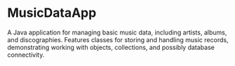 # MusicDataApp
A Java application for managing basic music data, including artists, albums, and discographies. Features classes for storing and handling music records, demonstrating working with objects, collections, and possibly database connectivity.
